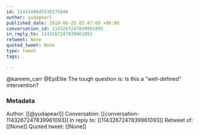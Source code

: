 ```yaml
---
id: 1143349845530275840
author: yudapearl
published_date: 2019-06-25 02:47:00 +00:00
conversation_id: 1143267247839961093
in_reply_to: 1143267247839961093
retweet: None
quoted_tweet: None
type: tweet
tags:

---
```


@kareem_carr @EpiEllie The tough question is: Is this a "well-defined" intervention?

### Metadata

Author: [[@yudapearl]]
Conversation: [[conversation-1143267247839961093]]
In reply to: [[1143267247839961093]]
Retweet of: [[None]]
Quoted tweet: [[None]]

